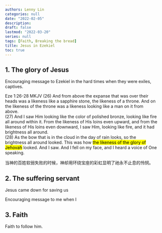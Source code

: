 ```yaml
---
authors: Lenny Lin
categories: null
date: "2022-02-05"
description: 
draft: false
lastmod: "2022-03-20"
series: null
tags: [Faith, Breaking the bread]
title: Jesus in Ezekiel
toc: true
---
```


<!--more-->

## 1. The glory  of Jesus
Encouraging message to Ezekiel in the hard times when they were exiles, captives.

Eze 1:26-28 MKJV
(26)  And from above the expanse that was over their heads was a likeness like a sapphire stone, the likeness of a throne. And on the likeness of the throne was a likeness looking like a man on it from above.  
(27)  And I saw Him looking like the color of polished bronze, looking like fire all around within it. From the likeness of His loins even upward, and from the likeness of His loins even downward, I saw Him, looking like fire, and it had brightness all around.  
(28)  As the bow that is in the cloud in the day of rain looks, so the brightness all around looked. This was how <mark>the likeness of the glory of Jehovah</mark> looked. And I saw. And I fell on my face, and I heard a voice of One speaking.

当神的百姓软弱失败的时候，神却用环绕宝座的彩虹显明了祂永不止息的怜悯。

## 2. The suffering servant 
Jesus came down for saving us

Encouraging message to me when I  

## 3. Faith

Faith to follow him.